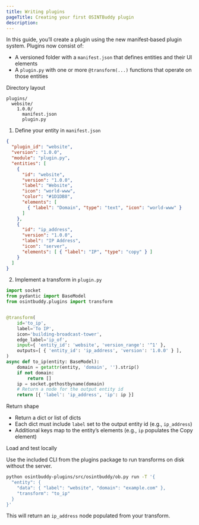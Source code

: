 ```yaml
---
title: Writing plugins
pageTitle: Creating your first OSINTBuddy plugin
description:
---
```


In this guide, you’ll create a plugin using the new manifest‑based plugin system. Plugins now consist of:

- A versioned folder with a `manifest.json` that defines entities and their UI elements
- A `plugin.py` with one or more `@transform(...)` functions that operate on those entities

Directory layout

```
plugins/
  website/
    1.0.0/
      manifest.json
      plugin.py
```

1) Define your entity in `manifest.json`

```json
{
  "plugin_id": "website",
  "version": "1.0.0",
  "module": "plugin.py",
  "entities": [
    {
      "id": "website",
      "version": "1.0.0",
      "label": "Website",
      "icon": "world-www",
      "color": "#1D1DB8",
      "elements": [
        { "label": "Domain", "type": "text", "icon": "world-www" }
      ]
    },
    {
      "id": "ip_address",
      "version": "1.0.0",
      "label": "IP Address",
      "icon": "server",
      "elements": [ { "label": "IP", "type": "copy" } ]
    }
  ]
}
```

2) Implement a transform in `plugin.py`

```py
import socket
from pydantic import BaseModel
from osintbuddy.plugins import transform


@transform(
    id='to_ip',
    label='To IP',
    icon='building-broadcast-tower',
    edge_label='ip_of',
    input={ 'entity_id': 'website', 'version_range': '^1' },
    outputs=[ { 'entity_id': 'ip_address', 'version': '1.0.0' } ],
)
async def to_ip(entity: BaseModel):
    domain = getattr(entity, 'domain', '').strip()
    if not domain:
        return []
    ip = socket.gethostbyname(domain)
    # Return a node for the output entity id
    return [{ 'label': 'ip_address', 'ip': ip }]
```

Return shape

- Return a dict or list of dicts
- Each dict must include `label` set to the output entity id (e.g., `ip_address`)
- Additional keys map to the entity’s elements (e.g., `ip` populates the Copy element)

Load and test locally

Use the included CLI from the plugins package to run transforms on disk without the server.

```bash
python osintbuddy-plugins/src/osintbuddy/ob.py run -T '{
  "entity": {
    "data": { "label": "website", "domain": "example.com" },
    "transform": "to_ip"
  }
}'
```

This will return an `ip_address` node populated from your transform.

